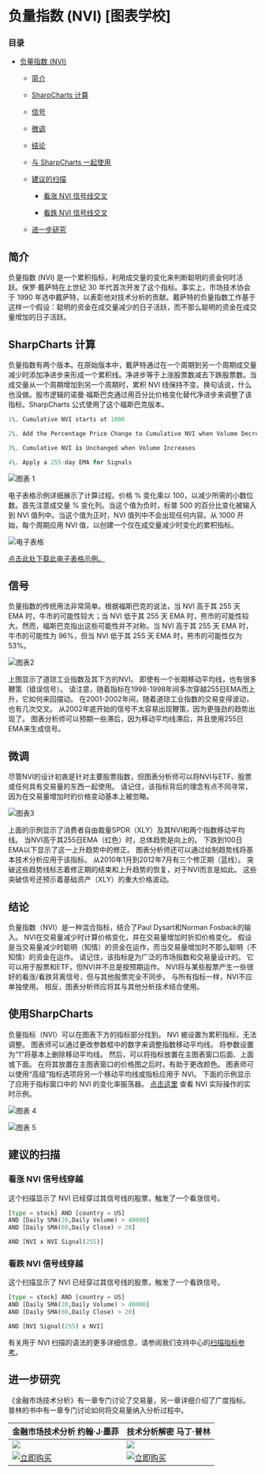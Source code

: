 # 负量指数 (NVI) [图表学校]

### 目录

+   [负量指数 (NVI)](#negative_volume_index_nvi)

    +   [简介](#introduction)

    +   [SharpCharts 计算](#sharpcharts_calculation)

    +   [信号](#signal)

    +   [微调](#fine_tuning)

    +   [结论](#conclusions)

    +   [与 SharpCharts 一起使用](#using_with_sharpcharts)

    +   [建议的扫描](#suggested_scans)

        +   [看涨 NVI 信号线交叉](#bullish_nvi_signal_line_cross)

        +   [看跌 NVI 信号线交叉](#bearish_nvi_signal_line_cross)

    +   [进一步研究](#further_study)

## 简介

负量指数 (NVI) 是一个累积指标，利用成交量的变化来判断聪明的资金何时活跃。保罗·戴萨特在上世纪 30 年代首次开发了这个指标。事实上，市场技术协会于 1990 年选中戴萨特，以表彰他对技术分析的贡献。戴萨特的负量指数工作基于这样一个假设：聪明的资金在成交量减少的日子活跃，而不那么聪明的资金在成交量增加的日子活跃。

## SharpCharts 计算

负量指数有两个版本。在原始版本中，戴萨特通过在一个周期到另一个周期成交量减少时添加净进步来形成一个累积线。净进步等于上涨股票数减去下跌股票数。当成交量从一个周期增加到另一个周期时，累积 NVI 线保持不变。换句话说，什么也没做。股市逻辑的诺曼·福斯巴克通过用百分比价格变化替代净进步来调整了该指标。SharpCharts 公式使用了这个福斯巴克版本。

```py
1\. Cumulative NVI starts at 1000

2\. Add the Percentage Price Change to Cumulative NVI when Volume Decreases

3\. Cumulative NVI is Unchanged when Volume Increases

4\. Apply a 255-day EMA for Signals

```

![图表 1](../Images/238223476ef072cf5e4e92a71a9a0e2f.jpg "图表 1")

电子表格示例详细展示了计算过程。价格 % 变化乘以 100，以减少所需的小数位数。首先注意成交量 % 变化列。当这个值为负时，标普 500 的百分比变化被输入到 NVI 值列中。当这个值为正时，NVI 值列中不会出现任何内容。从 1000 开始，每个周期应用 NVI 值，以创建一个仅在成交量减少时变化的累积指标。

![电子表格](../Images/acc79417edd2413ca3c1c8ace0799444.jpg "电子表格")

[点击此处下载此电子表格示例。](/school/lib/exe/fetch.php?media=chart_school:technical_indicators_and_overlays:negative_volume_inde:cs-negvolindex.xls "chart_school:technical_indicators_and_overlays:negative_volume_inde:cs-negvolindex.xls (69 KB)")

## 信号

负量指数的传统用法非常简单。根据福斯巴克的说法，当 NVI 高于其 255 天 EMA 时，牛市的可能性较大；当 NVI 低于其 255 天 EMA 时，熊市的可能性较大。然而，福斯巴克指出这些可能性并不对称。当 NVI 高于其 255 天 EMA 时，牛市的可能性为 96%，但当 NVI 低于其 255 天 EMA 时，熊市的可能性仅为 53%。

![图表2](../Images/4833a4998bab69992af8c63237523aaa.jpg "图表2")

上图显示了道琼工业指数及其下方的NVI。 即使有一个长期移动平均线，也有很多鞭策（错误信号）。 请注意，随着指标在1998-1998年间多次穿越255日EMA而上升，它如何来回摆动。 在2001-2002年间，随着道琼工业指数的交易变得波动，也有几次交叉。 从2002年底开始的信号不太容易出现鞭策，因为更强劲的趋势出现了。 图表分析师可以预期一些滞后，因为移动平均线滞后，并且使用255日EMA来生成信号。

## 微调

尽管NVI的设计初衷是针对主要股票指数，但图表分析师可以将NVI与ETF、股票或任何具有交易量的东西一起使用。 请记住，该指标背后的理念有点不同寻常，因为在交易量增加时的价格变动基本上被忽略。

![图表3](../Images/85171c4dfffa56717a0f923f7534ff52.jpg "图表3")

上面的示例显示了消费者自由裁量SPDR（XLY）及其NVI和两个指数移动平均线。 当NVI高于其255日EMA（红色）时，总体趋势是向上的。 下跌到100日EMA以下显示了这一上升趋势中的修正。 图表分析师还可以通过绘制趋势线将基本技术分析应用于该指标。 从2010年1月到2012年7月有三个修正期（蓝线）。 突破这些趋势线标志着修正期的结束和上升趋势的恢复，对于NVI而言是如此。 这些突破信号还预示着基础资产（XLY）的重大价格波动。

## 结论

负量指数（NVI）是一种混合指标，结合了Paul Dysart和Norman Fosback的输入。 NVI在交易量减少时计算价格变化，并在交易量增加时折扣价格变化。 假设是当交易量减少时聪明（知情）的资金在运作，而当交易量增加时不那么聪明（不知情）的资金在运作。 请记住，该指标是为广泛的市场指数和交易量设计的。 它可以用于股票和ETF，但NVI并不总是按预期运作。 NVI将与某些股票产生一些很好的看涨/看跌背离信号，但与其他股票完全不同步。 与所有指标一样，NVI不应单独使用。 相反，图表分析师应将其与其他分析技术结合使用。

## 使用SharpCharts

负量指标（NVI）可以在图表下方的指标部分找到。 NVI 被设置为累积指标，无法调整。 图表师可以通过更改参数框中的数字来调整指数移动平均线。 将参数设置为“1”将基本上删除移动平均线。 然后，可以将指标放置在主图表窗口后面、上面或下面。 在将其放置在主图表窗口的价格图之后时，有助于更改颜色。 图表师可以使用“高级”指标选项将另一个移动平均线或指标应用于 NVI。 下面的示例显示了应用于指标窗口中的 NVI 的变化率振荡器。 [点击这里](http://stockcharts.com/h-sc/ui?s=$COMPQ&p=D&yr=0&mn=8&dy=0&id=p79189698479&a=276034932 "http://stockcharts.com/h-sc/ui?s=$COMPQ&p=D&yr=0&mn=8&dy=0&id=p79189698479&a=276034932") 查看 NVI 实际操作的实时示例。

![图表 4](../Images/326a01cc2a8fe6ea2a16c7072c4c23fc.jpg "图表 4")

![图表 5](../Images/c49327ad7e2fe1489c514c9108f956f8.jpg "图表 5")

## 建议的扫描

### 看涨 NVI 信号线穿越

这个扫描显示了 NVI 已经穿过其信号线的股票，触发了一个看涨信号。

```py
[type = stock] AND [country = US] 
AND [Daily SMA(20,Daily Volume) > 40000] 
AND [Daily SMA(60,Daily Close) > 20] 

AND [NVI x NVI Signal(255)]

```

### 看跌 NVI 信号线穿越

这个扫描显示了 NVI 已经穿过其信号线的股票，触发了一个看跌信号。

```py
[type = stock] AND [country = US] 
AND [Daily SMA(20,Daily Volume) > 40000] 
AND [Daily SMA(60,Daily Close) > 20] 

AND [NVI Signal(255) x NVI]
```

有关用于 NVI 扫描的语法的更多详细信息，请参阅我们支持中心的[扫描指标参考](http://stockcharts.com/docs/doku.php?id=scans:indicators#negative_volume_index "http://stockcharts.com/docs/doku.php?id=scans:indicators#negative_volume_index")。

## 进一步研究

《金融市场技术分析》有一章专门讨论了交易量，另一章详细介绍了广度指标。 普林的书中有一章专门讨论如何将交易量纳入分析过程中。

| **金融市场技术分析** 约翰·J·墨菲 | **技术分析解密** 马丁·普林 |
| --- | --- |
| [![](../Images/d9fb5f53997f0c87918070e360d1437d.jpg)](http://store.stockcharts.com/products/technical-analysis-of-the-financial-markets-1 "http://store.stockcharts.com/products/technical-analysis-of-the-financial-markets-1") | [![](../Images/907bb9e1dca336b6bedb79166d8efb0e.jpg)](http://store.stockcharts.com/products/technical-analysis-explained-4th-edition "http://store.stockcharts.com/products/technical-analysis-explained-4th-edition") |
| [![立即购买](../Images/1c93f62bf2e6d9151c2861b04ef09d52.jpg "立即购买")](http://store.stockcharts.com/products/technical-analysis-of-the-financial-markets-1 "http://store.stockcharts.com/products/technical-analysis-of-the-financial-markets-1") | [![立即购买](../Images/1c93f62bf2e6d9151c2861b04ef09d52.jpg "立即购买")](http://store.stockcharts.com/products/technical-analysis-explained-4th-edition "http://store.stockcharts.com/products/technical-analysis-explained-4th-edition") |
